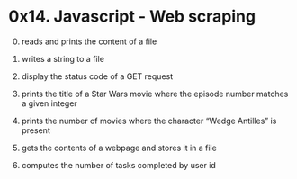 # 0x14. Javascript - Web scraping

0. reads and prints the content of a file

1. writes a string to a file

2. display the status code of a GET request

3. prints the title of a Star Wars movie where the episode number matches a given integer

4. prints the number of movies where the character “Wedge Antilles” is present

5. gets the contents of a webpage and stores it in a file

6. computes the number of tasks completed by user id
